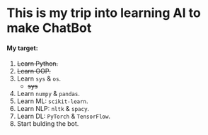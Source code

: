 # This is my trip into learning AI to make ChatBot

#### My target:
1. ~~Learn Python.~~
2. ~~Learn OOP.~~
3. Learn `sys` & `os`.
    - ~~sys~~
4. Learn `numpy` & `pandas`.
5. Learn ML: `scikit-learn`.
6. Learn NLP: `nltk` & `spacy`.
7. Learn DL: `PyTorch` & `TensorFlow`.
8. Start bulding the bot.



